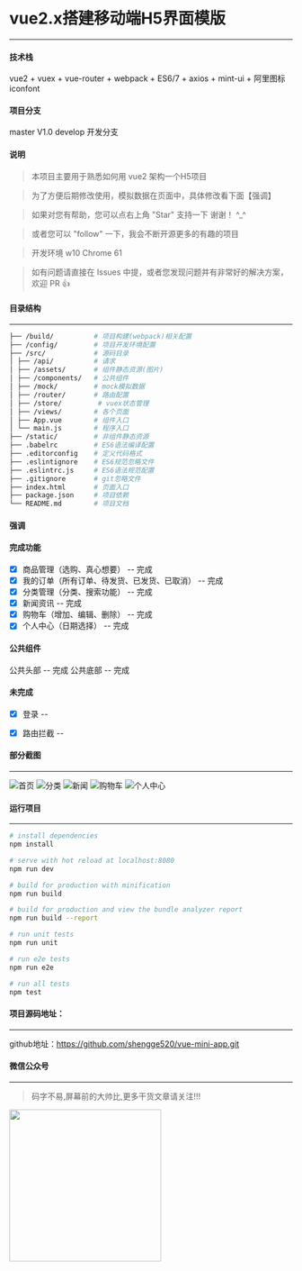 # vue2.x搭建移动端H5界面模版
------------------------ 


#### 技术栈
vue2 + vuex + vue-router + webpack + ES6/7 + axios + mint-ui + 阿里图标iconfont

#### 项目分支
master V1.0
develop 开发分支


#### 说明

>  本项目主要用于熟悉如何用 vue2 架构一个H5项目

>  为了方便后期修改使用，模拟数据在页面中，具体修改看下面【强调】

>  如果对您有帮助，您可以点右上角 "Star" 支持一下 谢谢！ ^_^

>  或者您可以 "follow" 一下，我会不断开源更多的有趣的项目

>  开发环境 w10  Chrome 61

>  如有问题请直接在 Issues 中提，或者您发现问题并有非常好的解决方案，欢迎 PR 👍


#### 目录结构
------------------------

```bash
├── /build/          # 项目构建(webpack)相关配置
├── /config/         # 项目开发环境配置
├── /src/            # 源码目录
│ ├── /api/          # 请求
│ ├── /assets/       # 组件静态资源(图片)
│ ├── /components/   # 公共组件
│ ├── /mock/         # mock模拟数据
│ ├── /router/       # 路由配置
│ ├── /store/         # vuex状态管理
│ ├── /views/        # 各个页面
│ ├── App.vue        # 组件入口
│ └── main.js        # 程序入口
├── /static/         # 非组件静态资源
├── .babelrc         # ES6语法编译配置
├── .editorconfig    # 定义代码格式
├── .eslintignore    # ES6规范忽略文件
├── .eslintrc.js     # ES6语法规范配置
├── .gitignore       # git忽略文件
├── index.html       # 页面入口
├── package.json     # 项目依赖
└── README.md        # 项目文档
```

#### 强调

#### 完成功能
- [x] 商品管理（选购、真心想要） -- 完成
- [x] 我的订单（所有订单、待发货、已发货、已取消） -- 完成
- [x] 分类管理（分类、搜索功能） -- 完成
- [x] 新闻资讯 -- 完成
- [x] 购物车（增加、编辑、删除） -- 完成
- [x] 个人中心（日期选择） -- 完成

#### 公共组件
公共头部   -- 完成
公共底部   -- 完成

#### 未完成
- [x] 登录 -- 
- [x] 路由拦截 -- 


#### 部分截图
-----------------------
![首页](./static/explain/main.png)
![分类](./static/explain/fenlei.png)
![新闻](./static/explain/tool.png)
![购物车](./static/explain/购物车.png)
![个人中心](./static/explain/个人中心.png)


#### 运行项目
------------------------

``` bash
# install dependencies
npm install

# serve with hot reload at localhost:8080
npm run dev

# build for production with minification
npm run build

# build for production and view the bundle analyzer report
npm run build --report

# run unit tests
npm run unit

# run e2e tests
npm run e2e

# run all tests
npm test


```

#### 项目源码地址：
------------------------

github地址：https://github.com/shengge520/vue-mini-app.git  


#### 微信公众号
------------------------  
> 码字不易,屏幕前的大帅比,更多干货文章请关注!!!
<img src="https://s1.ax1x.com/2023/03/25/ppDCn6P.jpg"  width = "270" height = "270"/>



